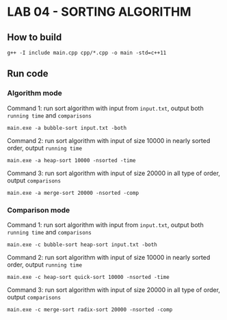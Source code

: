 # LAB 04 - SORTING ALGORITHM
## How to build
```
g++ -I include main.cpp cpp/*.cpp -o main -std=c++11
```

## Run code
### Algorithm mode
Command 1: run sort algorithm with input from `input.txt`, output both `running time` and `comparisons`
```
main.exe -a bubble-sort input.txt -both
```

Command 2: run sort algorithm with input of size 10000 in nearly sorted order, output `running time`
```
main.exe -a heap-sort 10000 -nsorted -time
```

Command 3: run sort algorithm with input of size 20000 in all type of order, output `comparisons`
```
main.exe -a merge-sort 20000 -nsorted -comp
```

### Comparison mode
Command 1: run sort algorithm with input from `input.txt`, output both `running time` and `comparisons`
```
main.exe -c bubble-sort heap-sort input.txt -both
```

Command 2: run sort algorithm with input of size 10000 in nearly sorted order, output `running time`
```
main.exe -c heap-sort quick-sort 10000 -nsorted -time
```

Command 3: run sort algorithm with input of size 20000 in all type of order, output `comparisons`
```
main.exe -c merge-sort radix-sort 20000 -nsorted -comp
```